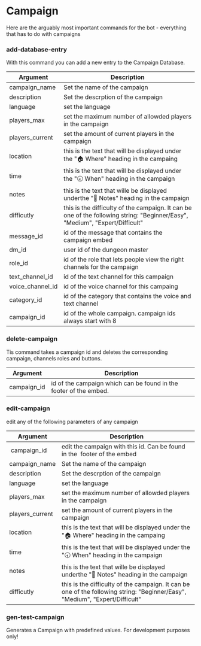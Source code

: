 # Campaign
Here are the arguably most important commands for the bot - everything that has to do with campaigns
### add-database-entry
With this command you can add a new entry to the Campaign Database.

| Argument         | Description                                                                                                                   |
| ---------------- | ----------------------------------------------------------------------------------------------------------------------------- |
| campaign_name    | Set the name of the campaign                                                                                                  |
| description      | Set the descrption of the campaign                                                                                            |
| language         | set the language                                                                                                              |
| players_max      | set the maximum number of allowded players in the campaign                                                                    |
| players_current  | set the amount of current players in the campaign                                                                             |
| location         | this is the text that will be displayed under the "🏠 Where" heading in the campaing                                           |
| time             | this is the text that will be displayed under the "🕣 When" heading in the campaign                                            |
| notes            | this is the text that wille be displayed underthe "📝 Notes" heading in the campaign                                           |
| difficutly       | this is the difficulty of the campaign. It can be one of the following string: 	"Beginner/Easy", "Medium", "Expert/Difficult" |
| message_id       | id of the message that contains the campaign embed                                                                            |
| dm_id            | user id of the dungeon master                                                                                                 |
| role_id          | id of the role that lets people view the right channels for the campaign                                                      |
| text_channel_id  | id of the text channel for this campaign                                                                                      |
| voice_channel_id | id of the voice channel for this campaing                                                                                     |
| category_id      | id of the category that contains the voice and text channel                                                                   |
| campaign_id      | id of the whole campaign. campaign ids always start with 8                                                                    |

### delete-campaign
Tis command takes a campaign id and deletes the corresponding campaign, channels roles and buttons.

| Argument    | Description                                                       |
| ----------- | ----------------------------------------------------------------- |
| campaign_id | id of the campaign which can be found in the footer of the embed. |

### edit-campaign
edit any of the following parameters of any campaign

| Argument         | Description                                                                                                                   |
| ---------------- | ----------------------------------------------------------------------------------------------------------------------------- |
| campaign_id | edit the campaign with this id. Can be found in the  footer of the embed|
| campaign_name    | Set the name of the campaign                                                                                                  |
| description      | Set the descrption of the campaign                                                                                            |
| language         | set the language                                                                                                              |
| players_max      | set the maximum number of allowded players in the campaign                                                                    |
| players_current  | set the amount of current players in the campaign                                                                             |
| location         | this is the text that will be displayed under the "🏠 Where" heading in the campaing                                           |
| time             | this is the text that will be displayed under the "🕣 When" heading in the campaign                                            |
| notes            | this is the text that wille be displayed underthe "📝 Notes" heading in the campaign                                           |
| difficutly       | this is the difficulty of the campaign. It can be one of the following string: 	"Beginner/Easy", "Medium", "Expert/Difficult" |


### gen-test-campaign 
Generates a Campaign with predefined values. For development purposes only!